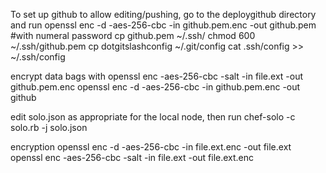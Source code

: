 To set up github to allow editing/pushing, go to the deploygithub directory and run
openssl enc -d -aes-256-cbc -in github.pem.enc -out github.pem  #with numeral password
cp github.pem ~/.ssh/
chmod 600 ~/.ssh/github.pem
cp dotgitslashconfig ~/.git/config
cat .ssh/config >> ~/.ssh/config

encrypt data bags with 
openssl enc -aes-256-cbc -salt -in file.ext -out github.pem.enc
openssl enc -d -aes-256-cbc -in github.pem.enc -out github


edit solo.json as appropriate for the local node, then run
chef-solo -c solo.rb -j solo.json

encryption
openssl enc -d -aes-256-cbc -in file.ext.enc -out file.ext
openssl enc -aes-256-cbc -salt -in file.ext -out file.ext.enc
